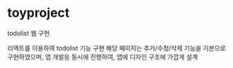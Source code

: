 # toyproject

todolist 웹 구현

리엑트를 이용하여 todolist 기능 구현 
해당 페이지는 추가/수정/삭제 기능을 기본으로 구현하였으며,
앱 개발응 동시에 진행하여, 앱에 디자인 구조에 가깝게 설계 
